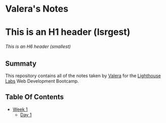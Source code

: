 # Valera's Notes
# This is an H1 header (lsrgest)
###### This is an H6 header (smallest)
## Summaty

This repository contains all of the notes taken by [Valera](https://github.com/Valera-Neg) for the [Lighthouse Labs](https://github.com/orgs/lighthouse-labs/dashboard) Web Development Bootcamp.

## Table Of Contents

* [Week 1](/mnt/c/lighthouse/lighthouse-web-notice/Week_1)
  * [Day 1](/mnt/c/lighthouse/lighthouse-web-notice/Week_1/Day_1)



